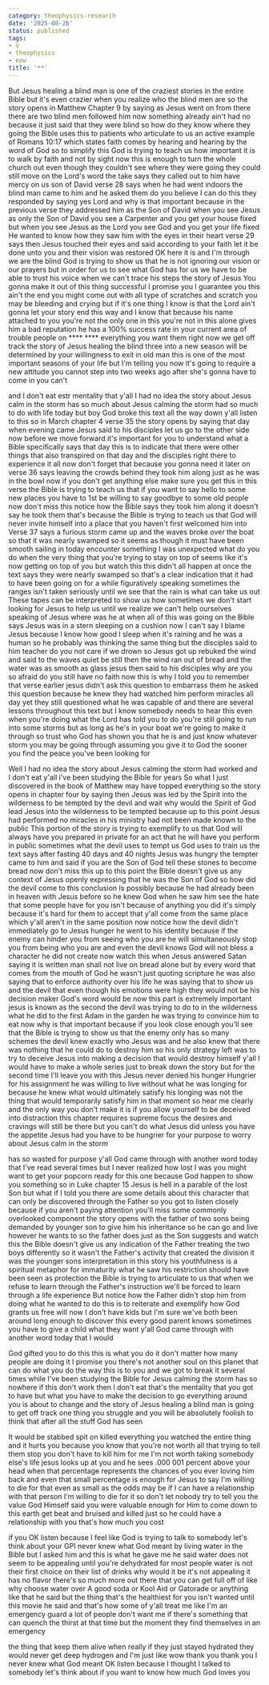 ```yaml
---
category: theophysics-research
date: '2025-08-26'
status: published
tags:
- o
- theophysics
- eow
title: '**'
---
```

   
But Jesus healing a blind man is one of the craziest stories in the entire Bible but it's even crazier when you realize who the blind men are so the story opens in Matthew Chapter 9 by saying as Jesus went on from there there are two blind men followed him now something already ain't had no because it just said that they were blind so how do they know where they going the Bible uses this to patients who articulate to us an active example of Romans 10:17 which states faith comes by hearing and hearing by the word of God so to simplify this God is trying to teach us how important it is to walk by faith and not by sight now this is enough to turn the whole church out even though they couldn't see where they were going they could still move on the Lord's word the take says they called out to him have mercy on us son of David verse 28 says when he had went indoors the blind man came to him and he asked them do you believe I can do this they responded by saying yes Lord and why is that important because in the previous verse they addressed him as the Son of David when you see Jesus as only the Son of David you see a Carpenter and you get your house fixed but when you see Jesus as the Lord you see God and you get your life fixed He wanted to know how they saw him with the eyes in their heart verse 29 says then Jesus touched their eyes and said according to your faith let it be done unto you and their vision was restored OK here it is and I'm through we are the blind God is trying to show us that he is not ignoring our vision or our prayers but in order for us to see what God has for us we have to be able to trust his voice when we can't trace his steps the story of Jesus You gonna make it out of this thing successful I promise you I guarantee you this ain't the end you might come out with all type of scratches and scratch you may be bleeding and crying but if it's one thing I know is that the Lord ain't gonna let your story end this way and I know that because his name attached to you you're not the only one in this you're not in this alone gives him a bad reputation he has a 100% success rate in your current area of trouble people on **** **** everything you want them right now we get off track the story of Jesus healing the blind three into a new season will be determined by your willingness to exit in old man this is one of the most important seasons of your life but I'm telling you now it's going to require a new attitude you cannot step into two weeks ago after she's gonna have to come in you can't   
   
   
and I don't eat estr mentality that y'all I had no idea the story about Jesus calm in the storm has so much about Jesus calming the storm had so much to do with life today but boy God broke this text all the way down y'all listen to this so in March chapter 4 verse 35 the story opens by saying that day when evening came Jesus said to his disciples let us go to the other side now before we move forward it's important for you to understand what a Bible specifically says that day this is to indicate that there were other things that also transpired on that day and the disciples right there to experience it all now don't forget that because you gonna need it later on verse 36 says leaving the crowds behind they took him along just as he was in the bowl now if you don't get anything else make sure you get this in this verse the Bible is trying to teach us that if you want to say hello to some new places you have to 1st be willing to say goodbye to some old people now don't miss this notice how the Bible says they took him along it doesn't say he took them that's because the Bible is trying to teach us that God will never invite himself into a place that you haven't first welcomed him into Verse 37 says a furious storm came up and the waves broke over the boat so that it was nearly swamped so it seems as though it must have been smooth sailing in today encounter something I was unexpected what do you do when the very thing that you're trying to stay on top of seems like it's now getting on top of you but watch this this didn't all happen at once the text says they were nearly swamped so that's a clear indication that it had to have been going on for a while figuratively speaking sometimes the ranges isn't taken seriously until we see that the rain is what can take us out These tapes can be interpreted to show us how sometimes we don't start looking for Jesus to help us until we realize we can't help ourselves speaking of Jesus where was he at when all of this was going on the Bible says Jesus was in a stern sleeping on a cushion now I can't say I blame Jesus because I know how good I sleep when it's raining and he was a human so he probably was thinking the same thing but the disciples said to him teacher do you not care if we drown so Jesus got up rebuked the wind and said to the waves quiet be still then the wind ran out of bread and the water was as smooth as glass jesus then said to his disciples why are you so afraid do you still have no faith now this is why I told you to remember that verse earlier jesus didn't ask this question to embarrass them he asked this question because he knew they had watched him perform miracles all day yet they still questioned what he was capable of and there are several lessons throughout this text but I know somebody needs to hear this even when you're doing what the Lord has told you to do you're still going to run into some storms but as long as he's in your boat we're going to make it through so trust who God has shown you that he is and just know whatever storm you may be going through assuming you give it to God the sooner you find the peace you've been looking for   
   
   
Well I had no idea the story about Jesus calming the storm had worked and I don't eat y'all i've been studying the Bible for years So what I just discovered in the book of Matthew may have topped everything so the story opens in chapter four by saying then Jesus was led by the Spirit into the wilderness to be tempted by the devil and wait why would the Spirit of God lead Jesus into the wilderness to be tempted because up to this point Jesus had performed no miracles in his ministry had not been made known to the public This portion of the story is trying to exemplify to us that God will always have you prepared in private for an act that he will have you perform in public sometimes what the devil uses to tempt us God uses to train us the text says after fasting 40 days and 40 nights Jesus was hungry the tempter came to him and said if you are the Son of God tell these stones to become bread now don't miss this up to this point the Bible doesn't give us any context of Jesus openly expressing that he was the Son of God so how did the devil come to this conclusion Is possibly because he had already been in heaven with Jesus before so he knew God when he saw him see the hate that some people have for you isn't because of anything you did it's simply because it's hard for them to accept that y'all come from the same place which y'all aren't in the same position now notice how the devil didn't immediately go to Jesus hunger he went to his identity because if the enemy can hinder you from seeing who you are he will simultaneously stop you from being who you are and even the devil knows God will not bless a character he did not create now watch this when Jesus answered Satan saying it is written man shall not live on bread alone but by every word that comes from the mouth of God he wasn't just quoting scripture he was also saying that to enforce authority over his life he was saying that to show us and the devil that even though his emotions were high they would not be his decision maker God's word would be now this part is extremely important jesus is known as the second the devil was trying to do to in the wilderness what he did to the first Adam in the garden he was trying to convince him to eat now why is that important because if you look close enough you'll see that the Bible is trying to show us that the enemy only has so many schemes the devil knew exactly who Jesus was and he also knew that there was nothing that he could do to destroy him so his only strategy left was to try to deceive Jesus into making a decision that would destroy himself y'all I would have to make a whole series just to break down the story but for the second time I'll leave you with this Jesus never denied his hunger Hungrier for his assignment he was willing to live without what he was longing for because he knew what would ultimately satisfy his longing was not the thing that would temporarily satisfy him in that moment so hear me clearly and the only way you don't make it is if you allow yourself to be deceived into distraction this chapter requires supreme focus the desires and cravings will still be there but you can't do what Jesus did unless you have the appetite Jesus had you have to be hungrier for your purpose to worry about Jesus calm in the storm   
   
   
has so wasted for purpose y'all God came through with another word today that I've read several times but I never realized how lost I was you might want to get your popcorn ready for this one because God happen to show you something so in Luke chapter 15 Jesus is hell in a parable of the lost Son but what if I told you there are some details about this character that can only be discovered through the Father so you got to listen closely because if you aren't paying attention you'll miss some commonly overlooked component the story opens with the father of two sons being demanded by younger son to give him his inheritance so he can go and live however he wants to so the father does just as the Son suggests and watch this the Bible doesn't give us any indication of the Father treating the two boys differently so it wasn't the Father's activity that created the division it was the younger sons interpretation in this story his youthfulness is a spiritual metaphor for immaturity what he saw his restriction should have been seen as protection the Bible is trying to articulate to us that when we refuse to learn through the Father's instruction we'll be forced to learn through a life experience But notice how the Father didn't stop him from doing what he wanted to do this is to reiterate and exemplify how God grants us free will now I don't have kids but I'm sure we've both been around long enough to discover this every good parent knows sometimes you have to give a child what they want y'all God came through with another word today that I would   
   
   
God gifted you to do this this is what you do it don't matter how many people are doing it I promise you there's not another soul on this planet that can do what you do the way this is to you and we got to break it several times while I've been studying the Bible for Jesus calming the storm has so nowhere if this don't work then I don't eat that's the mentality that you got to have but what you have to make the decision to go everything around you is about to change and the story of Jesus healing a blind man is going to get off track one thing you struggle and you will be absolutely foolish to think that after all the stuff God has seen   
   
It would be stabbed spit on killed everything you watched the entire thing and it hurts you because you know that you're not worth all that trying to tell them stop you don't have to kill him for me I'm not worth taking somebody else's life jesus looks up at you and he sees .000 001 percent above your head when that percentage represents the chances of you ever loving him back and even that small percentage is enough for Jesus to say I'm willing to die for that even as small as the odds may be if I can have a relationship with that person I'm willing to die for it so don't let nobody try to tell you the value God Himself said you were valuable enough for Him to come down to this earth get beat and bruised and killed just so he could have a relationship with you that's how much you cost   
   
if you OK listen because I feel like God is trying to talk to somebody let's think about your GPI never knew what God meant by living water in the Bible but I asked him and this is what he gave me he said water does not seem to be appealing until you're dehydrated for most people water is not their first choice on their list of drinks why would it be it's not appealing it has no flavor there's so much more out there that you can get full off of like why choose water over A good soda or Kool Aid or Gatorade or anything like that he said but the thing that's the healthiest for you isn't wanted until this movie he said and that's how some of y'all treat me like I'm an emergency guard a lot of people don't want me if there's something that can quench the thirst at that time but the moment they find themselves in an emergency   
   
the thing that keep them alive when really if they just stayed hydrated they would never get deep hydrogen and I'm just like wow thank you thank you I never knew what God meant OK listen because I thought I talked to somebody let's think about if you want to know how much God loves you